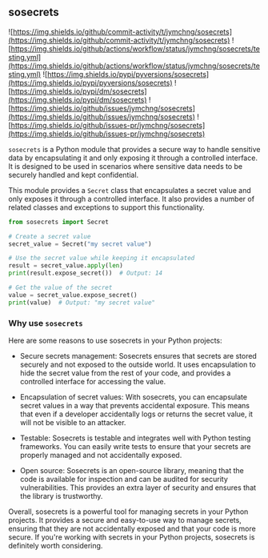 ## sosecrets

![https://img.shields.io/github/commit-activity/t/jymchng/sosecrets](https://img.shields.io/github/commit-activity/t/jymchng/sosecrets) ![https://img.shields.io/github/actions/workflow/status/jymchng/sosecrets/testing.yml](https://img.shields.io/github/actions/workflow/status/jymchng/sosecrets/testing.yml) ![https://img.shields.io/pypi/pyversions/sosecrets](https://img.shields.io/pypi/pyversions/sosecrets) ![https://img.shields.io/pypi/dm/sosecrets](https://img.shields.io/pypi/dm/sosecrets) ![https://img.shields.io/github/issues/jymchng/sosecrets](https://img.shields.io/github/issues/jymchng/sosecrets) ![https://img.shields.io/github/issues-pr/jymchng/sosecrets](https://img.shields.io/github/issues-pr/jymchng/sosecrets)

`sosecrets` is a Python module that provides a secure way to handle sensitive data by encapsulating it and only exposing it through a controlled interface. It is designed to be used in scenarios where sensitive data needs to be securely handled and kept confidential.

This module provides a `Secret` class that encapsulates a secret value and only exposes it through a controlled interface. It also provides a number of related classes and exceptions to support this functionality.

```python
from sosecrets import Secret

# Create a secret value
secret_value = Secret("my secret value")

# Use the secret value while keeping it encapsulated
result = secret_value.apply(len)
print(result.expose_secret())  # Output: 14

# Get the value of the secret
value = secret_value.expose_secret()
print(value)  # Output: "my secret value"
```

### Why use `sosecrets`

Here are some reasons to use sosecrets in your Python projects:

* Secure secrets management: Sosecrets ensures that secrets are stored securely and not exposed to the outside world. It uses encapsulation to hide the secret value from the rest of your code, and provides a controlled interface for accessing the value.

* Encapsulation of secret values: With sosecrets, you can encapsulate secret values in a way that prevents accidental exposure. This means that even if a developer accidentally logs or returns the secret value, it will not be visible to an attacker.

* Testable: Sosecrets is testable and integrates well with Python testing frameworks. You can easily write tests to ensure that your secrets are properly managed and not accidentally exposed.

* Open source: Sosecrets is an open-source library, meaning that the code is available for inspection and can be audited for security vulnerabilities. This provides an extra layer of security and ensures that the library is trustworthy.

Overall, sosecrets is a powerful tool for managing secrets in your Python projects. It provides a secure and easy-to-use way to manage secrets, ensuring that they are not accidentally exposed and that your code is more secure. If you're working with secrets in your Python projects, sosecrets is definitely worth considering.